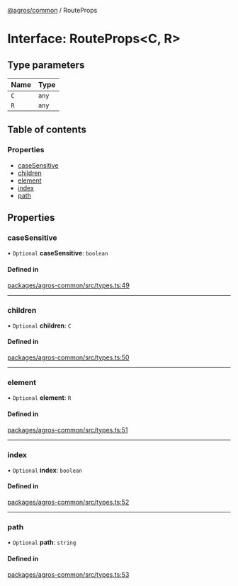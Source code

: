 [@agros/common](../index.md) / RouteProps

# Interface: RouteProps<C, R\>

## Type parameters

| Name | Type |
| :------ | :------ |
| `C` | `any` |
| `R` | `any` |

## Table of contents

### Properties

- [caseSensitive](RouteProps.md#casesensitive)
- [children](RouteProps.md#children)
- [element](RouteProps.md#element)
- [index](RouteProps.md#index)
- [path](RouteProps.md#path)

## Properties

### <a id="casesensitive" name="casesensitive"></a> caseSensitive

• `Optional` **caseSensitive**: `boolean`

#### Defined in

[packages/agros-common/src/types.ts:49](https://github.com/agrosjs/agros/blob/31bad22/packages/agros-common/src/types.ts#L49)

___

### <a id="children" name="children"></a> children

• `Optional` **children**: `C`

#### Defined in

[packages/agros-common/src/types.ts:50](https://github.com/agrosjs/agros/blob/31bad22/packages/agros-common/src/types.ts#L50)

___

### <a id="element" name="element"></a> element

• `Optional` **element**: `R`

#### Defined in

[packages/agros-common/src/types.ts:51](https://github.com/agrosjs/agros/blob/31bad22/packages/agros-common/src/types.ts#L51)

___

### <a id="index" name="index"></a> index

• `Optional` **index**: `boolean`

#### Defined in

[packages/agros-common/src/types.ts:52](https://github.com/agrosjs/agros/blob/31bad22/packages/agros-common/src/types.ts#L52)

___

### <a id="path" name="path"></a> path

• `Optional` **path**: `string`

#### Defined in

[packages/agros-common/src/types.ts:53](https://github.com/agrosjs/agros/blob/31bad22/packages/agros-common/src/types.ts#L53)
